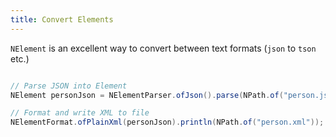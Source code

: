 ```yaml
---
title: Convert Elements
---
```


`NElement` is an excellent way to convert between text formats (`json` to `tson` etc.)

```java

// Parse JSON into Element
NElement personJson = NElementParser.ofJson().parse(NPath.of("person.json"));

// Format and write XML to file
NElementFormat.ofPlainXml(personJson).println(NPath.of("person.xml"));
```

